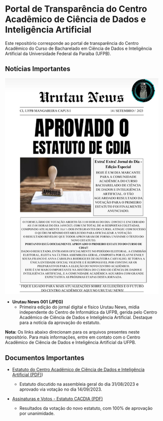 # Portal de Transparência do Centro Acadêmico de Ciência de Dados e Inteligência Artificial

Este repositório corresponde ao portal de transparência do Centro Acadêmico do Curso de Bacharelado em Ciência de Dados e Inteligência Artificial da Universidade Federal da Paraíba (UFPB).

## Notícias Importantes

![Urutau News - Notícia de Aprovação do Estatuto](./UrutauNews001.jpeg)
- **Urutau News 001 (JPEG)**
  - Primeira edição do jornal digital e físico Urutau News, mídia independente do Centro de Informática da UFPB, gerida pelo Centro Acadêmico de Ciência de Dados e Inteligência Artificial. Destaque para a notícia da aprovação do estatuto.

**Nota:** Os links abaixo direcionam para os arquivos presentes neste repositório. Para mais informações, entre em contato com o Centro Acadêmico de Ciência de Dados e Inteligência Artificial da UFPB.

## Documentos Importantes

- [Estatuto do Centro Acadêmico de Ciência de Dados e Inteligência Artificial (PDF)]([./ESTATUTO/Assinaturas_Votos%20Estatuto%20CACDIA%20-%20Respostas%20ao%20formulário%201.pdf))
  - Estatuto discutido na assembleia geral do dia 31/08/2023 e aprovado via votação no dia 14/09/2023.

- [Assinaturas e Votos - Estatuto CACDIA (PDF)]([./Assinaturas_Votos%20Estatuto%20CACDIA%20-%20Respostas%20ao%20formul%C3%A1rio%201.pdf](https://github.com/ismael-DS/CACDIA/blob/main/ESTATUTO/Assinaturas_Votos%20Estatuto%20CACDIA%20-%20Respostas%20ao%20formul%C3%A1rio%201.pdf)https://github.com/ismael-DS/CACDIA/blob/main/ESTATUTO/Assinaturas_Votos%20Estatuto%20CACDIA%20-%20Respostas%20ao%20formul%C3%A1rio%201.pdf)
  - Resultados da votação do novo estatuto, com 100% de aprovação por unanimidade.

